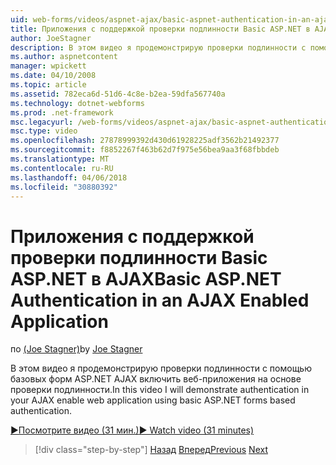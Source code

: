 ```yaml
---
uid: web-forms/videos/aspnet-ajax/basic-aspnet-authentication-in-an-ajax-enabled-application
title: Приложения с поддержкой проверки подлинности Basic ASP.NET в AJAX | Документы Microsoft
author: JoeStagner
description: В этом видео я продемонстрирую проверки подлинности с помощью базовых форм ASP.NET AJAX включить веб-приложения на основе проверки подлинности.
ms.author: aspnetcontent
manager: wpickett
ms.date: 04/10/2008
ms.topic: article
ms.assetid: 782eca6d-51d6-4c8e-b2ea-59dfa567740a
ms.technology: dotnet-webforms
ms.prod: .net-framework
msc.legacyurl: /web-forms/videos/aspnet-ajax/basic-aspnet-authentication-in-an-ajax-enabled-application
msc.type: video
ms.openlocfilehash: 27878999392d430d61928225adf3562b21492377
ms.sourcegitcommit: f8852267f463b62d7f975e56bea9aa3f68fbbdeb
ms.translationtype: MT
ms.contentlocale: ru-RU
ms.lasthandoff: 04/06/2018
ms.locfileid: "30880392"
---
```

<a name="basic-aspnet-authentication-in-an-ajax-enabled-application"></a><span data-ttu-id="422dc-103">Приложения с поддержкой проверки подлинности Basic ASP.NET в AJAX</span><span class="sxs-lookup"><span data-stu-id="422dc-103">Basic ASP.NET Authentication in an AJAX Enabled Application</span></span>
====================
<span data-ttu-id="422dc-104">по [(Joe Stagner)](https://github.com/JoeStagner)</span><span class="sxs-lookup"><span data-stu-id="422dc-104">by [Joe Stagner](https://github.com/JoeStagner)</span></span>

<span data-ttu-id="422dc-105">В этом видео я продемонстрирую проверки подлинности с помощью базовых форм ASP.NET AJAX включить веб-приложения на основе проверки подлинности.</span><span class="sxs-lookup"><span data-stu-id="422dc-105">In this video I will demonstrate authentication in your AJAX enable web application using basic ASP.NET forms based authentication.</span></span>

[<span data-ttu-id="422dc-106">&#9654;Посмотрите видео (31 мин.)</span><span class="sxs-lookup"><span data-stu-id="422dc-106">&#9654; Watch video (31 minutes)</span></span>](https://channel9.msdn.com/Blogs/ASP-NET-Site-Videos/basic-aspnet-authentication-in-an-ajax-enabled-application)

> [!div class="step-by-step"]
> <span data-ttu-id="422dc-107">[Назад](implement-infinite-data-patterns-in-ajax.md)
> [Вперед](how-to-dynamically-change-css-using-the-aspnet-ajax-updatepanel.md)</span><span class="sxs-lookup"><span data-stu-id="422dc-107">[Previous](implement-infinite-data-patterns-in-ajax.md)
[Next](how-to-dynamically-change-css-using-the-aspnet-ajax-updatepanel.md)</span></span>
